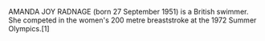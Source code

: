 AMANDA JOY RADNAGE (born 27 September 1951) is a British swimmer. She competed in the women's 200 metre breaststroke at the 1972 Summer Olympics.[1]

